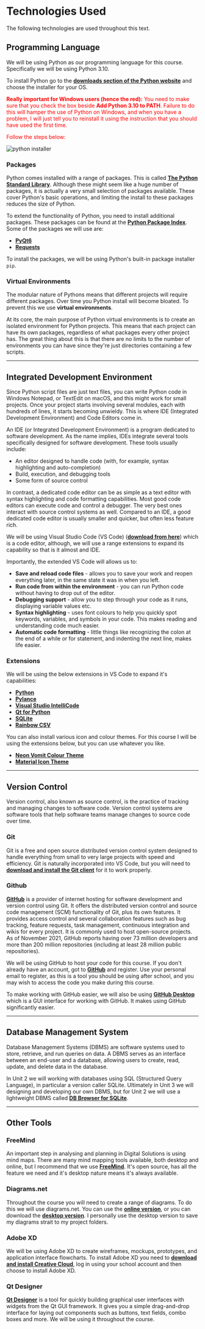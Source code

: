 # Technologies Used

The following technologies are used throughout this text.

## Programming Language
We will be using Python as our programming language for this course. Specifically we will be using Python 3.10.

To install Python go to the **[downloads section of the Python website](https://www.python.org/downloads/)** and choose the installer for your OS.

<font color=red>**Really important for Windows users (hence the red):** You need to make sure that you check the box beside **Add Python 3.10 to PATH**. Failure to do this will hamper the use of Python on Windows, and when you have a problem, I will just tell you to reinstall it using the instruction that you should have used the first time.</font>

<font color=red>Follow the steps below:</font>

![python installer](./assests/pytyon_installer.png)

### Packages
Python comes installed with a range of packages. This is called **[The Python Standard Library](https://docs.python.org/3/library/)**. Although these might seem like a huge number of packages, it is actually a very small selection of packages available. These cover Python's basic operations, and limiting the install to these packages reduces the size of Python. 

To extend the functionality of Python, you need to install additional packages. These packages can be found at the **[Python Package Index](https://pypi.org/)**. Some of the packages we will use are:

- **[PyQt6](https://pypi.org/)**
- **[Requests](https://pypi.org/project/requests/)**

To install the packages, we will be using Python's built-in package installer `pip`.

### Virtual Environments
The modular nature of Pythons means that different projects will require different packages. Over time you Python install will become bloated. To prevent this we use **virtual environments**.

At its core, the main purpose of Python virtual environments is to create an isolated environment for Python projects. This means that each project can have its own packages, regardless of what packages every other project has. The great thing about this is that there are no limits to the number of environments you can have since they're just directories containing a few scripts.

---
## Integrated Development Environment
Since Python script files are just text files, you can write Python code in Windows Notepad, or TextEdit on macOS, and this might work for small projects. Once your project starts involving several modules, each with hundreds of lines, it starts becoming unwieldy. This is where IDE (Integrated Development Environment) and Code Editors come in.

An IDE (or Integrated Development Environment) is a program dedicated to software development. As the name implies, IDEs integrate several tools specifically designed for software development. These tools usually include:
- An editor designed to handle code (with, for example, syntax highlighting and auto-completion)
- Build, execution, and debugging tools
- Some form of source control

In contrast, a dedicated code editor can be as simple as a text editor with syntax highlighting and code formatting capabilities. Most good code editors can execute code and control a debugger. The very best ones interact with source control systems as well. Compared to an IDE, a good dedicated code editor is usually smaller and quicker, but often less feature rich.

We will be using Visual Studio Code (VS Code) (**[download from here](https://code.visualstudio.com/)**) which is a code editor, although, we will use a range extensions to expand its capability so that is it almost and IDE.

Importantly, the extended VS Code will allows us to:
- **Save and reload code files** - allows you to save your work and reopen everything later, in the same state it was in when you left.
- **Run code from within the environment** - you can run Python code without having to drop out of the editor.
- **Debugging support** - allow you to step through your code as it runs, displaying variable values etc.
- **Syntax highlighting** - uses font colours to help you quickly spot keywords, variables, and symbols in your code. This makes reading and understanding code much easier.
- **Automatic code formatting** - little things like recognizing the colon at the end of a while or for statement, and indenting the next line, makes life easier.

### Extensions
We will be using the below extensions in VS Code to expand it's capabilities:

- **[Python](https://marketplace.visualstudio.com/items?itemName=ms-python.python)**
- **[Pylance](https://marketplace.visualstudio.com/items?itemName=ms-python.vscode-pylance)**
- **[Visual Studio IntelliCode](https://marketplace.visualstudio.com/items?itemName=VisualStudioExptTeam.vscodeintellicode)**
- **[Qt for Python](https://marketplace.visualstudio.com/items?itemName=seanwu.vscode-qt-for-python)**
- **[SQLite](https://marketplace.visualstudio.com/items?itemName=alexcvzz.vscode-sqlite)**
- **[Rainbow CSV](https://marketplace.visualstudio.com/items?itemName=mechatroner.rainbow-csv)**

You can also install various icon and colour themes. For this course I will be using the extensions below, but you can use whatever you like.

- **[Neon Vomit Colour Theme](https://marketplace.visualstudio.com/items?itemName=ghgofort.neon-vommit)**
- **[Material Icon Theme](https://marketplace.visualstudio.com/items?itemName=PKief.material-icon-theme)**

---
## Version Control
Version control, also known as source control, is the practice of tracking and managing changes to software code. Version control systems are software tools that help software teams manage changes to source code over time.

### Git
Git is a free and open source distributed version control system designed to handle everything from small to very large projects with speed and efficiency. Git is naturally incorporated into VS Code, but you will need to **[download and install the Git client](https://git-scm.com/downloads)** for it to work properly.

### Github
**[GitHub](https://github.com/)** is a provider of internet hosting for software development and version control using Git. It offers the distributed version control and source code management (SCM) functionality of Git, plus its own features. It provides access control and several collaboration features such as bug tracking, feature requests, task management, continuous integration and wikis for every project. It is commonly used to host open-source projects. As of November 2021, GitHub reports having over 73 million developers and more than 200 million repositories (including at least 28 million public repositories).

We will be using GitHub to host your code for this course. If you don't already have an account, got to **[GitHub](https://github.com/)** and register. Use your personal email to register, as this is a tool you should be using after school, and you may wish to access the code you make during this course.

To make working with GitHub easier, we will also be using **[GitHub Desktop](https://desktop.github.com/)** which is a GUI interface for working with GitHub. It makes using GitHub significantly easier.

---
## Database Management System
Database Management Systems (DBMS) are software systems used to store, retrieve, and run queries on data. A DBMS serves as an interface between an end-user and a database, allowing users to create, read, update, and delete data in the database. 

In Unit 2 we will working with databases using SQL (Structured Query Language), in particular a version caller SQLite. Ultimately in Unit 3 we will designing and developing our own DBMS, but for Unit 2 we will use a lightweight DBMS called **[DB Browser for SQLite](https://sqlitebrowser.org/)**.

---
## Other Tools
### FreeMind
An important step in analysing and planning in Digital Solutions is using mind maps. There are many mind mapping tools available, both desktop and online, but I recommend that we use **[FreeMind](https://sourceforge.net/projects/freemind/)**. It's open source, has all the feature we need and it's desktop nature means it's always available. 

### Diagrams.net
Throughout the course you will need to create a range of diagrams. To do this we will use diagrams.net. You can use the **[online version](https://www.diagrams.net/)**, or you can download the **[desktop version](http://get.diagrams.net/)**. I personally use the desktop version to save my diagrams strait to my project folders.

### Adobe XD
We will be using Adobe XD to create wireframes, mockups, prototypes, and application interface flowcharts. To install Adobe XD you need to **[download and install Creative Cloud](https://creativecloud.adobe.com/en/apps/download/creative-cloud)**, log in using your school account and then choose to install Adobe XD.

### Qt Designer
**[Qt Designer](https://build-system.fman.io/qt-designer-download)** is a tool for quickly building graphical user interfaces with widgets from the Qt GUI framework. It gives you a simple drag-and-drop interface for laying out components such as buttons, text fields, combo boxes and more. We will be using it throughout the course.